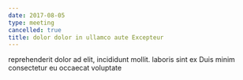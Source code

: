 ```yaml
---
date: 2017-08-05
type: meeting
cancelled: true
title: dolor dolor in ullamco aute Excepteur
---
```

reprehenderit dolor ad elit, incididunt mollit. laboris sint ex Duis minim consectetur eu occaecat voluptate